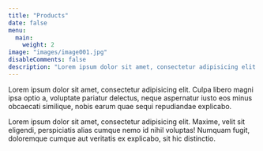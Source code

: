 ```yaml
---
title: "Products"
date: false
menu: 
  main:
    weight: 2
image: "images/image001.jpg"
disableComments: false
description: "Lorem ipsum dolor sit amet, consectetur adipisicing elit. Culpa libero magni ipsa optio a, voluptate pariatur delectus, neque aspernatur iusto eos minus obcaecati similique, nobis earum quae sequi repudiandae explicabo."
---
```



Lorem ipsum dolor sit amet, consectetur adipisicing elit. Culpa libero
magni ipsa optio a, voluptate pariatur delectus, neque aspernatur iusto
eos minus obcaecati similique, nobis earum quae sequi repudiandae
explicabo.

Lorem ipsum dolor sit amet, consectetur adipisicing elit. Maxime, velit
sit eligendi, perspiciatis alias cumque nemo id nihil voluptas! Numquam
fugit, doloremque cumque aut veritatis ex explicabo, sit hic distinctio.
